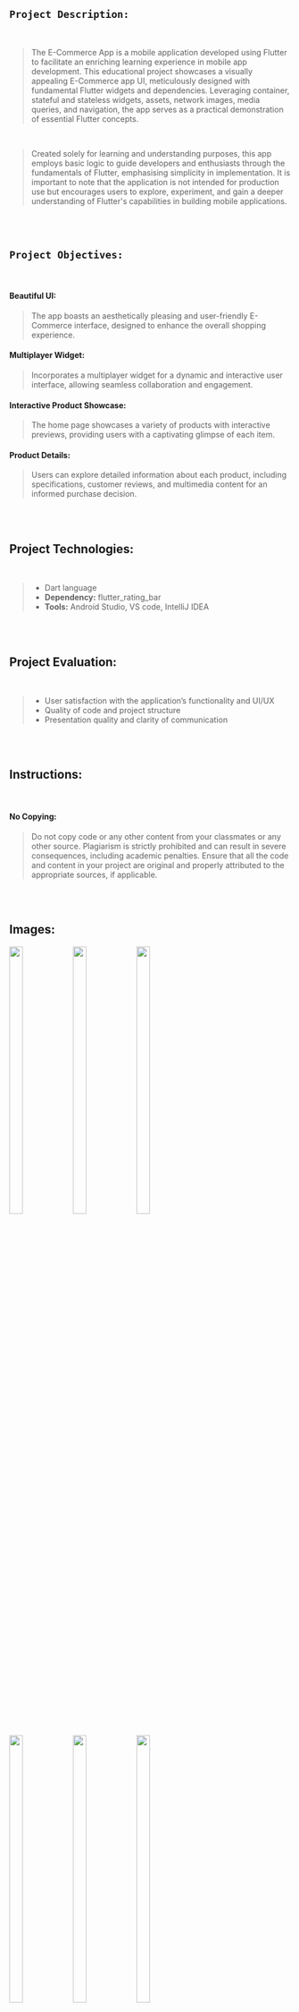
## `Project Description:`

<br>

<p> 

> The E-Commerce App is a mobile application developed using Flutter to facilitate an enriching learning experience in mobile app development. This educational project showcases a visually appealing E-Commerce app UI, meticulously designed with fundamental Flutter widgets and dependencies. Leveraging container, stateful and stateless widgets, assets, network images, media queries, and navigation, the app serves as a practical demonstration of essential Flutter concepts.

</p>

<br>

<p>  

> Created solely for learning and understanding purposes, this app employs basic logic to guide developers and enthusiasts through the fundamentals of Flutter, emphasising simplicity in implementation. It is important to note that the application is not intended for production use but encourages users to explore, experiment, and gain a deeper understanding of Flutter's capabilities in building mobile applications.

</p>

<br><br>
## `Project Objectives:`

<br>

#### Beautiful UI:

> The app boasts an aesthetically pleasing and user-friendly E-Commerce interface, designed to enhance the overall shopping experience.


#### Multiplayer Widget:

> Incorporates a multiplayer widget for a dynamic and interactive user interface, allowing seamless collaboration and engagement.


#### Interactive Product Showcase:

> The home page showcases a variety of products with interactive previews, providing users with a captivating glimpse of each item.


#### Product Details:

> Users can explore detailed information about each product, including specifications, customer reviews, and multimedia content for an informed purchase decision.



<br><br>

## Project Technologies:

<br>

> * Dart language
> * **Dependency:** flutter_rating_bar
> * **Tools:** Android Studio, VS code, IntelliJ IDEA


<br><br>

## Project Evaluation:

<br>

> * User satisfaction with the application’s functionality and UI/UX
> * Quality of code and project structure
> * Presentation quality and clarity of communication

<br><br>

## Instructions:

<br>

#### No Copying:

>  Do not copy code or any other content from your classmates or any other source. Plagiarism is strictly prohibited and can result in severe consequences, including academic penalties. Ensure that all the code and content in your project are original and properly attributed
to the appropriate sources, if applicable.


<br><br>

## Images:


<p>
   <img align = "left"  src = "https://github.com/Dudharejiya-Kartik/Core-Flutter-/assets/137186473/f9c87086-913a-4968-a854-c5543fece902" width=22% height=35% >
   <img align = "left"  src = "https://github.com/Dudharejiya-Kartik/Core-Flutter-/assets/137186473/78a5f036-b2d4-43b2-821e-9d9dfb84b2fa" width=22% height=35% >
    <img  = "left"  src = "https://github.com/Dudharejiya-Kartik/Core-Flutter-/assets/137186473/c1aa9fa5-f51b-4f58-81a6-cda7be155cc7" width=22% height=35% >
</p>
<br>
<p>
    <img align = "left"  src = "https://github.com/Dudharejiya-Kartik/Core-Flutter-/assets/137186473/c5b0b538-dd8a-4853-b231-c8033b9189a2" width=22% height=35% >
   <img align = "left"  src = "https://github.com/Dudharejiya-Kartik/Core-Flutter-/assets/137186473/f6421560-b25a-43b1-b036-26704b45800d" width=22% height=35% >
   <img  src = "https://github.com/Dudharejiya-Kartik/Core-Flutter-/assets/137186473/2d07b9ed-01ee-47eb-8e40-decfc685cd25" width=22% height=35% >
   
  
</p>
<p>
   <img align = "left"  src = "https://github.com/Dudharejiya-Kartik/Core-Flutter-/assets/137186473/ccb4a83d-1e87-4107-8700-c67e775593bb" width=22% height=35% >
</p>

<br><br>

## Project Video:
<p>


https://github.com/Dudharejiya-Kartik/Core-Flutter-/assets/137186473/12a1dcc8-d38c-4264-b046-0834aef63521


</p>
<br>
<br>





